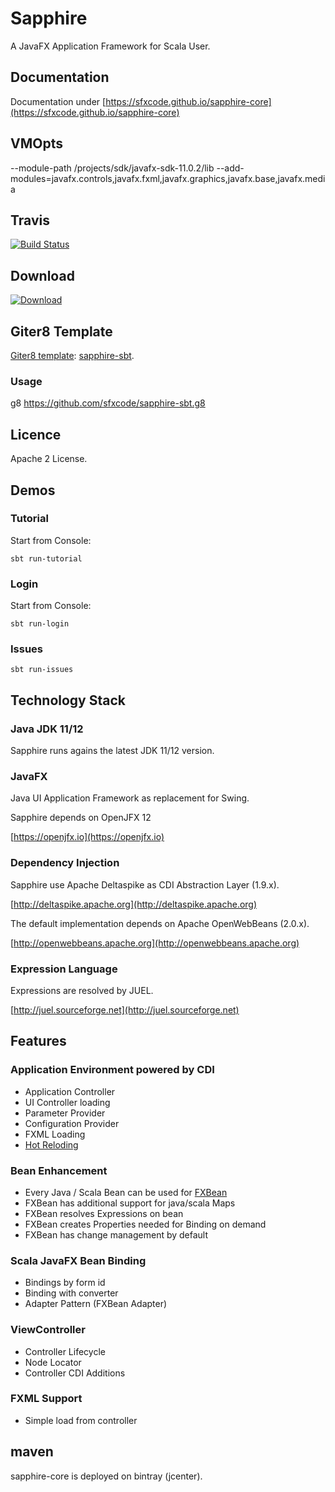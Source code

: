 # Sapphire

A JavaFX Application Framework for Scala User.

## Documentation

Documentation under [https://sfxcode.github.io/sapphire-core](https://sfxcode.github.io/sapphire-core)

## VMOpts

--module-path /projects/sdk/javafx-sdk-11.0.2/lib --add-modules=javafx.controls,javafx.fxml,javafx.graphics,javafx.base,javafx.media

## Travis

[![Build Status](https://travis-ci.org/sfxcode/sapphire-core.svg?branch=master)](https://travis-ci.org/sfxcode/sapphire-core)

## Download

[ ![Download](https://api.bintray.com/packages/sfxcode/maven/sapphire-core/images/download.svg) ](https://bintray.com/sfxcode/maven/sapphire-core/_latestVersion)

## Giter8 Template

[Giter8 template](http://www.foundweekends.org/giter8/): [sapphire-sbt](https://github.com/sfxcode/sapphire-sbt.g8).

### Usage

g8 https://github.com/sfxcode/sapphire-sbt.g8

## Licence

Apache 2 License.


## Demos

### Tutorial

Start from Console:

```
sbt run-tutorial
```

### Login

Start from Console:

```
sbt run-login
```

### Issues

```
sbt run-issues
```


## Technology Stack

### Java  JDK 11/12

Sapphire runs agains the latest JDK 11/12 version.

### JavaFX

Java UI Application Framework as replacement for Swing.

Sapphire depends on OpenJFX 12

[https://openjfx.io](https://openjfx.io)

### Dependency Injection

Sapphire use Apache Deltaspike as CDI Abstraction Layer (1.9.x).

[http://deltaspike.apache.org](http://deltaspike.apache.org)

The default implementation depends on Apache OpenWebBeans (2.0.x).

[http://openwebbeans.apache.org](http://openwebbeans.apache.org)

### Expression Language

Expressions are resolved by JUEL.

[http://juel.sourceforge.net](http://juel.sourceforge.net)

## Features

### Application Environment powered by CDI

- Application Controller
- UI Controller loading
- Parameter Provider
- Configuration Provider
- FXML Loading
- [Hot Reloding](https://sfxcode.github.io/sapphire-core/development.html)

### Bean Enhancement

- Every Java / Scala Bean can be used for [FXBean](https://sfxcode.github.io/sapphire-core/detail/fxbean.html)
- FXBean has additional support for java/scala Maps
- FXBean resolves Expressions on bean
- FXBean creates Properties needed for Binding on demand
- FXBean has change management by default

### Scala JavaFX Bean Binding

- Bindings by form id
- Binding with converter
- Adapter Pattern (FXBean Adapter)

### ViewController

- Controller Lifecycle
- Node Locator
- Controller CDI Additions

### FXML Support

- Simple load from controller


## maven

sapphire-core is deployed on bintray (jcenter).


